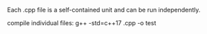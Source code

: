 Each .cpp file is a self-contained unit and can be run independently. 

compile individual files: g++ -std=c++17 <filename>.cpp -o test
